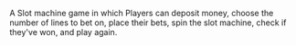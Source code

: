 A Slot machine game in which Players can deposit money, choose the number of lines to bet on, place their bets, spin the slot machine, check if they've won, and play again.
